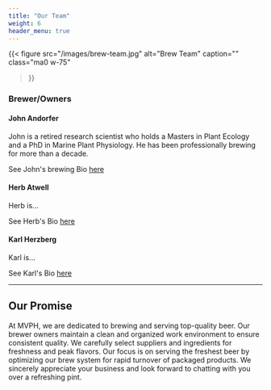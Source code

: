 ```yaml
---
title: "Our Team"
weight: 6
header_menu: true
---
```



{{< figure
  src="/images/brew-team.jpg"
  alt="Brew Team"
  caption=""
  class="ma0 w-75"
>}}
### Brewer/Owners
#### John Andorfer

John is a retired research scientist who holds a Masters in Plant Ecology and a PhD in Marine Plant Physiology. He has
been professionally brewing for more than a decade.

See John's brewing Bio [here](ja_bio)

#### Herb Atwell

Herb is...

See Herb's Bio [here](herb_bio)
#### Karl Herzberg

Karl is...

See Karl's Bio [here](karl_bio)

----

## Our Promise

At MVPH, we are dedicated to brewing and serving top-quality beer. Our brewer owners maintain a clean and organized 
work environment to ensure consistent quality. We carefully select suppliers and ingredients for freshness and peak 
flavors. Our focus is on serving the freshest beer by optimizing our brew system for rapid turnover of packaged 
products. We sincerely appreciate your business and look forward to chatting with you over a refreshing pint.
